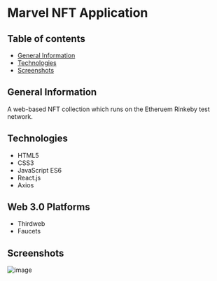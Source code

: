 # Marvel NFT Application

## Table of contents
* [General Information](#general-info)
* [Technologies](#technologies)
* [Screenshots](#screenshots)


## General Information

A web-based NFT collection which runs on the Etheruem Rinkeby test network. 

## Technologies

- HTML5
- CSS3
- JavaScript ES6
- React.js
- Axios

## Web 3.0 Platforms

- Thirdweb
- Faucets

## Screenshots 

![image](https://user-images.githubusercontent.com/55777067/147344110-6ce1834f-7a9b-45f3-97bf-745b34d35a1e.png)
